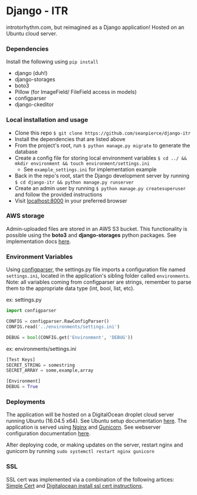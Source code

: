 # Django - ITR

introtorhythm.com, but reimagined as a Django application! Hosted on an Ubuntu cloud server.

### Dependencies

Install the following using `pip install`

-   django (duh!)
-   django-storages
-   boto3
-   Pillow (for ImageField/ FileField access in models)
-   configparser
-   django-ckeditor

### Local installation and usage

-   Clone this repo `$ git clone https://github.com/seanpierce/django-itr`
-   Install the dependencies that are listed above
-   From the project's root, run `$ python manage.py migrate` to generate the database
-   Create a config file for storing local environment variables `$ cd ../ && mkdir environment && touch environment/settings.ini`
	-   See `example_settings.ini` for implementation example
-   Back in the repo's root, start the Django development server by running `$ cd django-itr && python manage.py runserver`
-   Create an admin user by running `$ python manage.py createsuperuser` and follow the provided instructions
-   Visit <a href="http://localhost:8000/">localhost:8000</a> in your preferred browser

### AWS storage

Admin-uploaded files are stored in an AWS S3 bucket. This functionality is possible using the **boto3** and **django-storages** python packages.
See implementation docs <a href="https://simpleisbetterthancomplex.com/tutorial/2017/08/01/how-to-setup-amazon-s3-in-a-django-project.html">here</a>.

### Environment Variables

Using <a href="https://docs.python.org/3/library/configparser.html">configparser</a>, the settings.py file imports a configuration file named `settings.ini`, located in the application's sibling folder called `environments`. Note: all variables coming from configparser are strings, remember to parse them to the appropriate data type (int, bool, list, etc).

ex: settings.py
```python
import configparser

CONFIG = configparser.RawConfigParser()
CONFIG.read('../environments/settings.ini')

DEBUG = bool(CONFIG.get('Environment', 'DEBUG'))
```

ex: environments/settings.ini
```python
[Test Keys]
SECRET_STRING = somestring
SECRET_ARRAY = some,example,array

[Environment]
DEBUG = True
```

### Deployments

The application will be hosted on a DigitalOcean droplet cloud server running Ubuntu (16.04.5 x64). See Ubuntu setup documentation <a href="https://www.digitalocean.com/community/tutorials/how-to-install-django-and-set-up-a-development-environment-on-ubuntu-16-04">here</a>. The application is served using <a href="https://www.nginx.com/">Nginx</a> and <a href="https://gunicorn.org/">Gunicorn</a>. See webserver configuration documentation <a href="https://www.digitalocean.com/community/tutorials/how-to-set-up-django-with-postgres-nginx-and-gunicorn-on-ubuntu-16-04">here</a>.

After deploying code, or making updates on the server, restart nginx and gunicorn by running `sudo systemctl restart nginx gunicorn`

### SSL
SSL cert was implemented via a combination of the following artices: <a href="https://simpleisbetterthancomplex.com/tutorial/2016/05/11/how-to-setup-ssl-certificate-on-nginx-for-django-application.html">Simple Cert</a> and <a href="https://www.digitalocean.com/community/tutorials/how-to-install-an-ssl-certificate-from-a-commercial-certificate-authority#install-certificate-on-web-server">Digitalocean install ssl cert instructions</a>.
